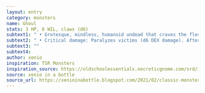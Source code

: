 ```yaml
---
layout: entry 
category: monsters
name: Ghoul
stats: 3 HP, 6 WIL, claws (d6)
subtext1: " • Grotesque, mindless, humanoid undead that craves the flesh of the living. Frequently found in large groups."
subtext2: " • Critical damage: Paralyzes victims (d6 DEX damage). After paralyzing a victim, it moves to another target."
subtext3: ""
subtext4: 
author: xenio
inspiration: TSR Monsters
inspiration_source: https://oldschoolessentials.necroticgnome.com/srd/index.php/Monster_Descriptions
source: xenio in a bottle
source_url: https://xenioinabottle.blogspot.com/2021/02/classic-monsters-for-cairnito-part-1.html
---
```

